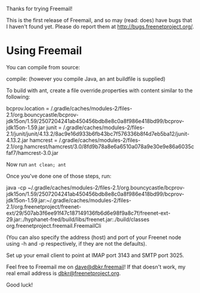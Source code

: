 Thanks for trying Freemail!

This is the first release of Freemail, and so may (read: does) have bugs that I haven't found yet. Please do report them at http://bugs.freenetproject.org/.

Using Freemail
==============

You can compile from source:

compile: (however you compile Java, an ant buildfile is supplied)

To build with ant, create a file override.properties with content similar to
the following:

bcprov.location = <your home dir>/.gradle/caches/modules-2/files-2.1/org.bouncycastle/bcprov-jdk15on/1.59/2507204241ab450456bdb8e8c0a8f986e418bd99/bcprov-jdk15on-1.59.jar
junit = <your home dir>/.gradle/caches/modules-2/files-2.1/junit/junit/4.13.2/8ac9e16d933b6fb43bc7f576336b8f4d7eb5ba12/junit-4.13.2.jar
hamcrest = <your home dir>/.gradle/caches/modules-2/files-2.1/org.hamcrest/hamcrest/3.0/8fd9b78a8e6a6510a078a9e30e9e86a6035cfaf7/hamcrest-3.0.jar

Now run `ant clean; ant`

Once you've done one of those steps, run:

java -cp ~/.gradle/caches/modules-2/files-2.1/org.bouncycastle/bcprov-jdk15on/1.59/2507204241ab450456bdb8e8c0a8f986e418bd99/bcprov-jdk15on-1.59.jar:~/.gradle/caches/modules-2/files-2.1/org.freenetproject/freenet-ext/29/507ab3f6ee91f47c187149136fb6d6e98f9a8c7f/freenet-ext-29.jar:./hyphanet-fred/build/libs/freenet.jar:./build/classes org.freenetproject.freemail.FreemailCli

(You can also specify the address (host) and port of your Freenet node
using -h and -p respectively, if they are not the defaults).

Set up your email client to point at IMAP port 3143 and SMTP port 3025.

Feel free to Freemail me on dave@dbkr.freemail! If that doesn't work, my real email address is dbkr@freenetproject.org.

Good luck!
